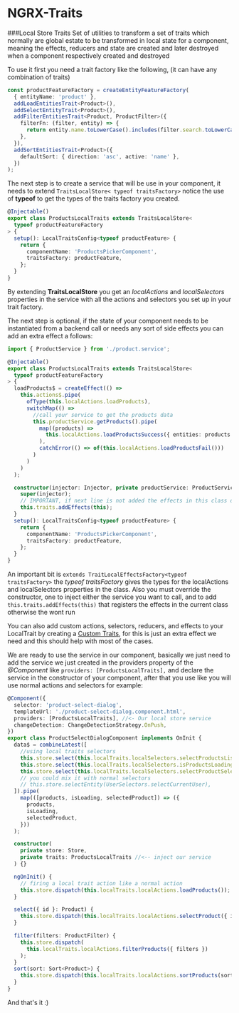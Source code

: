 # NGRX-Traits

###Local Store Traits
Set of utilities to transform a set of traits which normally are global estate to be transformed in local state for a component,
meaning the effects, reducers and state are created and later destroyed when a component respectively created and destroyed

To use it first you need a trait factory like the following, (it can have any combination of traits)

```typescript
const productFeatureFactory = createEntityFeatureFactory(
  { entityName: 'product' },
  addLoadEntitiesTrait<Product>(),
  addSelectEntityTrait<Product>(),
  addFilterEntitiesTrait<Product, ProductFilter>({
    filterFn: (filter, entity) => {
      return entity.name.toLowerCase().includes(filter.search.toLowerCase());
    },
  }),
  addSortEntitiesTrait<Product>({
    defaultSort: { direction: 'asc', active: 'name' },
  })
);
```

The next step is to create a service that will be use in your component, it needs to extend `TraitsLocalStore< typeof traitsFactory>` notice the use of **typeof** to get the types of the traits factory you created.

```typescript
@Injectable()
export class ProductsLocalTraits extends TraitsLocalStore<
  typeof productFeatureFactory
> {
  setup(): LocalTraitsConfig<typeof productFeature> {
    return {
      componentName: 'ProductsPickerComponent',
      traitsFactory: productFeature,
    };
  }
}
```

By extending **TraitsLocalStore** you get an _localActions_ and _localSelectors_ properties in the service with all the actions and selectors you set up in your trait factory.

The next step is optional, if the state of your component needs to be instantiated from a backend call or needs any sort of side effects you can add an extra effect a follows:

```typescript
import { ProductService } from './product.service';

@Injectable()
export class ProductsLocalTraits extends TraitsLocalStore<
  typeof productFeatureFactory
> {
  loadProducts$ = createEffect(() =>
    this.actions$.pipe(
      ofType(this.localActions.loadProducts),
      switchMap(() =>
        //call your service to get the products data
        this.productService.getProducts().pipe(
          map((products) =>
            this.localActions.loadProductsSuccess({ entities: products })
          ),
          catchError(() => of(this.localActions.loadProductsFail()))
        )
      )
    )
  );

  constructor(injector: Injector, private productService: ProductService) {
    super(injector);
    // IMPORTANT, if next line is not added the effects in this class dont get resgitered
    this.traits.addEffects(this);
  }
  setup(): LocalTraitsConfig<typeof productFeature> {
    return {
      componentName: 'ProductsPickerComponent',
      traitsFactory: productFeature,
    };
  }
}
```

An important bit is `extends TraitLocalEffectsFactory<typeof traitsFactory>`
the _typeof traitsFactory_ gives the types for the localActions and localSelectors properties in the class. Also you must override the constructor, one to inject either the service you want to call, and to add ` this.traits.addEffects(this)` that registers the effects in the current class otherwise the wont run

You can also add custom actions, selectors, reducers, and effects to your LocalTrait by creating a [Custom Traits](../../../../common/src/lib/custom-traits.md), for this is just an extra effect we need and this should help with most of the cases.

We are ready to use the service in our component, basically we just need to add the service we just created in the providers property of the _@Component_ like `providers: [ProductsLocalTraits],` and declare the service in the constructor of your component, after that you use like you will use normal actions and selectors for example:

```typescript
@Component({
  selector: 'product-select-dialog',
  templateUrl: './product-select-dialog.component.html',
  providers: [ProductsLocalTraits], //<- Our local store service
  changeDetection: ChangeDetectionStrategy.OnPush,
})
export class ProductSelectDialogComponent implements OnInit {
  data$ = combineLatest([
    //using local traits selectors
    this.store.select(this.localTraits.localSelectors.selectProductsList),
    this.store.select(this.localTraits.localSelectors.isProductsLoading),
    this.store.select(this.localTraits.localSelectors.selectProductSelected),
    // you could mix it with normal selectors
    // this.store.selectEntity(UserSelectors.selectCurrentUser),
  ]).pipe(
    map(([products, isLoading, selectedProduct]) => ({
      products,
      isLoading,
      selectedProduct,
    }))
  );

  constructor(
    private store: Store,
    private traits: ProductsLocalTraits //<-- inject our service
  ) {}

  ngOnInit() {
    // firing a local trait action like a normal action
    this.store.dispatch(this.localTraits.localActions.loadProducts());
  }

  select({ id }: Product) {
    this.store.dispatch(this.localTraits.localActions.selectProduct({ id }));
  }

  filter(filters: ProductFilter) {
    this.store.dispatch(
      this.localTraits.localActions.filterProducts({ filters })
    );
  }
  sort(sort: Sort<Product>) {
    this.store.dispatch(this.localTraits.localActions.sortProducts(sort));
  }
}
```

And that's it :)

[//]: # 'Extending **TraitsLocalStore** allows you to only get one set of traits this normally should be enough, but it could happen that you need more than one traitFactory, if so you need to create a service like the following:'
[//]: #
[//]: # '```typescript'
[//]: # '@Injectable()'
[//]: # 'export class ProductsLocalTraits implements OnDestroy {'
[//]: # '  traits1 = buildLocalTraits('
[//]: # '    this.injector,'
[//]: # "    'ProductsDropdownComponent',"
[//]: # '    traitsFactory1,'
[//]: # '    practiceEffect1'
[//]: # '  );'
[//]: # '  traits2 = buildLocalTraits('
[//]: # '    this.injector,'
[//]: # "    'ProductsDropdownComponent',"
[//]: # '    traitsFactory2,'
[//]: # '    practiceEffect2'
[//]: # '  );'
[//]: #
[//]: # '  actions1 = this.traits1.actions;'
[//]: # '  selectors1 = this.traits1.selectors;'
[//]: #
[//]: # '  actions2 = this.traits2.actions;'
[//]: # '  selectors2 = this.traits2.selectors;'
[//]: #
[//]: # '  constructor(private injector: Injector) {}'
[//]: #
[//]: # '  ngOnDestroy() {'
[//]: # '    // Very important be sure to call the traits destroy here'
[//]: # '    this.traits1.destroy();'
[//]: # '    this.traits2.destroy();'
[//]: # '  }'
[//]: # '}'
[//]: # '```'
[//]: #
[//]: # 'Essentially you just need to use **buildLocalTraits** to create the traits and then use your preferred way to store the actions and selectors, but be sure to implement a **ngOnDestroy** and call the destroy method in the resulting traits, which ensures the effects and reducers are clean when the component is destroyed'
